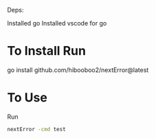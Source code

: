 Deps:

Installed go 
Installed vscode for go

# To Install Run

go install github.com/hibooboo2/nextError@latest

# To Use

Run 
```bash
nextError -cmd test
```
